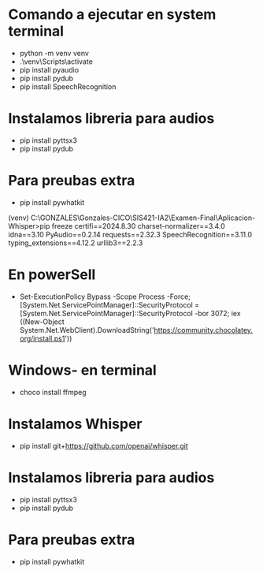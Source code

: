 # Comando a ejecutar en system terminal
- python -m venv venv
- .\venv\Scripts\activate
- pip install  pyaudio
- pip install  pydub
- pip install SpeechRecognition

# Instalamos libreria para audios
- pip install pyttsx3
- pip install pydub

# Para preubas extra
- pip install pywhatkit


(venv) C:\GONZALES\Gonzales-CICO\SIS421-IA2\Examen-Final\Aplicacion-Whisper>pip freeze
certifi==2024.8.30
charset-normalizer==3.4.0
idna==3.10
PyAudio==0.2.14
requests==2.32.3
SpeechRecognition==3.11.0
typing_extensions==4.12.2
urllib3==2.2.3


# En powerSell
- Set-ExecutionPolicy Bypass -Scope Process -Force; [System.Net.ServicePointManager]::SecurityProtocol = [System.Net.ServicePointManager]::SecurityProtocol -bor 3072; iex ((New-Object System.Net.WebClient).DownloadString('https://community.chocolatey.org/install.ps1'))


# Windows- en terminal
- choco install ffmpeg


# Instalamos Whisper
- pip install git+https://github.com/openai/whisper.git 

# Instalamos libreria para audios
- pip install pyttsx3
- pip install pydub

# Para preubas extra
- pip install pywhatkit